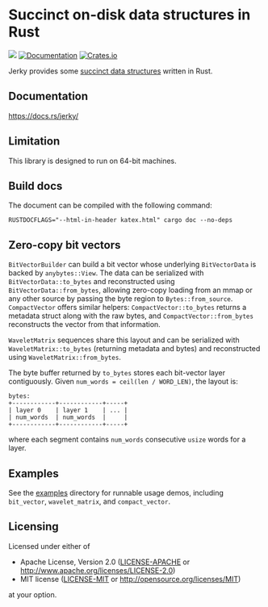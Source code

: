# Succinct on-disk data structures in Rust

![](https://github.com/triblespace/jerky/actions/workflows/preflight.yml/badge.svg)
[![Documentation](https://docs.rs/jerky/badge.svg)](https://docs.rs/jerky)
[![Crates.io](https://img.shields.io/crates/v/jerky.svg)](https://crates.io/crates/jerky)

Jerky provides some [succinct data structures](https://en.wikipedia.org/wiki/Succinct_data_structure) written in Rust.

## Documentation

https://docs.rs/jerky/

## Limitation

This library is designed to run on 64-bit machines.

## Build docs

The document can be compiled with the following command:

```console
RUSTDOCFLAGS="--html-in-header katex.html" cargo doc --no-deps
```

## Zero-copy bit vectors

`BitVectorBuilder` can build a bit vector whose underlying `BitVectorData`
is backed by `anybytes::View`. The data can be serialized with
`BitVectorData::to_bytes` and reconstructed using `BitVectorData::from_bytes`,
allowing zero-copy loading from an mmap or any other source by passing the
byte region to `Bytes::from_source`.
`CompactVector` offers similar helpers: `CompactVector::to_bytes` returns a
metadata struct along with the raw bytes, and `CompactVector::from_bytes`
reconstructs the vector from that information.

`WaveletMatrix` sequences share this layout and can be serialized with
`WaveletMatrix::to_bytes` (returning metadata and bytes) and reconstructed
using `WaveletMatrix::from_bytes`.

The byte buffer returned by `to_bytes` stores each bit-vector layer
contiguously. Given `num_words = ceil(len / WORD_LEN)`, the layout is:

```
bytes:
+------------+------------+-----+
| layer 0    | layer 1    | ... |
| num_words  | num_words  |     |
+------------+------------+-----+
```
where each segment contains `num_words` consecutive `usize` words for a layer.

## Examples

See the [examples](examples/) directory for runnable usage demos, including
`bit_vector`, `wavelet_matrix`, and `compact_vector`.

## Licensing

Licensed under either of

 * Apache License, Version 2.0
   ([LICENSE-APACHE](LICENSE-APACHE) or http://www.apache.org/licenses/LICENSE-2.0)
 * MIT license
   ([LICENSE-MIT](LICENSE-MIT) or http://opensource.org/licenses/MIT)

at your option.
